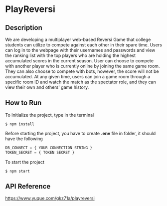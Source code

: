 # PlayReversi


## Description

We are developing a multiplayer web-based Reversi Game that college students can utilize to compete against each other in their spare time. Users can log in to the webpage with their usernames and passwords and view the ranking list with the top players who are holding the highest accumulated scores in the current season. User can choose to compete with another player who is currently online by joining the same game room. They can also choose to compete with bots, however, the score will not be accumulated. At any given time, users can join a game room through a specific room ID and watch the match as the spectator role, and they can view their own and others' game history. 

## How to Run

To Initialize the project, type in the terminal

```
$ npm install
```

Before starting the project, you have to create **.env** file in folder, it should have the following

```js
DB_CONNECT = { YOUR CONNECTION STRING }
TOKEN_SECRET = { TOKEN SECRET }
```

To start the project

```
$ npm start
```

## API Reference

https://www.yuque.com/gkz71a/playreversi

